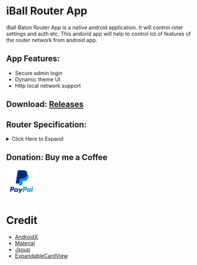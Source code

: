 # iBall Router App
iBall Baton Router App is a native android application. It will control roter settings and auth etc. This andorid app will help to control lot of features of the router network from android app.

## App Features:
- Secure admin login
- Dynamic theme UI
- Http local network support

## Download: [Releases](https://github.com/ShanuDey/iBall-Router-App/releases)

## Router Specification:  
<details>
  <summary> Click Here to Expand </summary>
 
#### General
-   Ports -
    WAN :  1 - 10/100M Auto-Negotiation RJ45 port,
    LAN :  4 -10/100M Auto-Negotiation RJ45 ports supporting Auto MDI/MDIX
-   Standards - IEEE 802.3, 802.3u, 802.11b, 802.11g & 802.11n
-   Protocols - TCP/IP, PPPoE, DHCP, ICMP, NAT, SMTP
-   Buttons - Reset
-   LEDs - PWR, SYS, WLAN, LAN (1-4), WAN
#### Wireless
-   Frequency Band - 2.4~2.4835GHz
-   Wireless Security -
    WEP :  64/128/152 bit
    WPA/WPA2 : WPA-PSK/WPA2-PSK (TKIP/AES)
-   Data Transmission Rate -
    802.11n(draft 2.0)
    135/121.5/108/81/54/40.5/27/13.5Mbps
    130/117/104/78/52/39/26/13Mbps
    65/58.5/52/39/26/19.5/13/6.5Mbps(adaptive)
    802.11g
    54/48/36/24/18/12/9/6M(adaptive)
    802.11b
    11/5.5/2/1M(adaptive)
-   Receiver Sensitivity -
    130M: -68dBm@10% PER
    108M: -68dBm@10% PER;
    54M: -68dBm@10% PER
    11M: -85dBm@8% PER;
    6M: -88dBm@10% PER
    1M: -90dBm@8% PER
-   Antenna -  Antenna Type :  5 dBi Omni Directional
-   MAX RF Power - 20dBm
#### Power Adapter
-   Power Adapter - 9V DC, 0.6A
#### Working Environment
-   Operating Teperature - 0°~40° (32°~104°)
-   Storage Temperature - -40°~70°(-40°~158°)
-   Storage Humidity - 5% - 90% RH, Non-condensing
#### Safety & Emission
-   Safety & Emission - CE, FCC
</details>

## Donation: Buy me a Coffee
[<img src="https://raw.githubusercontent.com/ShanuDey/Android_TorchLight/master/asset/paypal.png" alt="" height="80">](https://www.paypal.me/ShanuDey)     

# Credit
- [AndroidX](https://developer.android.com/jetpack/androidx/)
- [Material](https://material.io/)
- [Jsoup](https://jsoup.org/)
- [ExpandableCardView](https://github.com/AleSpero/ExpandableCardView)